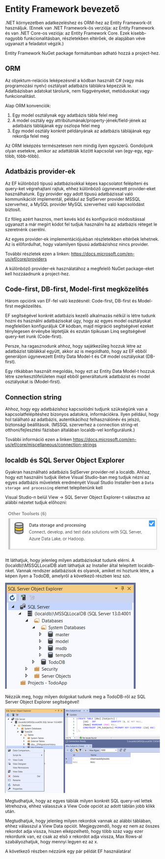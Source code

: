 # Entity Framework bevezető
.NET környezetben adatkezeléshez és ORM-hez az Entity Framework-öt használjuk. (Ennek van .NET Framework-ös verziója: az Entity Framework és van .NET Core-os veziója: az Entity Framework Core. Ezek kisebb-nagyobb funkcionalitásban, részletekben eltérőek, de alapjában véve ugyanazt a feladatot végzik.)

Entity Framework NuGet package formátumban adható hozzá a project-hez. 

## ORM
Az objektum-relációs leképezésnél a kódban használt C# (vagy más programozási nyelv) osztályait adatbázis táblákra képezzük le. Adatbázisban adatokat tárolunk, nem függvényeket, metódusokat vagy funkcionalitást.

Alap ORM konvenciók:
1. Egy model osztálynak egy adatbázis tábla felel meg
2. A model osztály egy attribútumának/property-jének/field-jének az adatbázis táblájának egy oszlopa felel meg
3. Egy model osztály konkrét példányának az adatbázis táblájának egy rekordja felel meg

Az ORM leképzés természetesen nem mindig ilyen egyszerű. Gondoljunk olyan esetekre, amikor az adattáblák között kapcsolat van (egy-egy, egy-több, több-több). 

## Adatbázis provider-ek

Az EF különböző típusú adatbázisokkal képes kapcsolatot felépíteni és query-ket végrehajtani rajtuk, ehhez különböző úgynevezett provider-eket használhatunk. Egy provider egy adott típusú adatbázissal való kommunikációt implementál, például az SqlServer provider MSSQL szerverhez, a MySQL provider MySQL szerverhez való kapcsolódást biztosít.

Ez főleg azért hasznos, mert kevés kód és konfiguráció módosítással ugyanazt a már megírt kódot fel tudjuk használni ha az adatbázis réteget le szeretnénk cserélni.

Az egyes provider-ek implementációjukban részleteikben eltérőek lehetnek. Az is előfordulhat, hogy valamilyen típusú adatbázishoz nincs provider.

További részletek ezen a linken: https://docs.microsoft.com/en-us/ef/core/providers

A különböző provider-ek használatához a megfelelő NuGet package-eket kell hozzáadnunk a project-hez.

## Code-first, DB-first, Model-first megközelítés
Három opciónk van EF-fel való kezdésnél: Code-first, DB-first és Model-first megközelítés.

EF segítségével konkrét adatbázis kezelő alkalmazás nélkül is létre tudunk hozni és használni adatbázisokat úgy, hogy az egyes model osztályokat megfelelően konfiguráljuk C# kódban, majd migráció segítségével ezeket ténylegesen érvénybe léptetjük és ezután tipikusan Linq segítségével query-ket írunk (Code-first). 

Persze, ha ragasznodunk ahhoz, hogy sajátkezűleg hozzuk létre az adatbázist táblákkal együtt, akkor az is megoldható, hogy az EF ebből generáljon úgynevezett Entity Data Model-t és C# model osztályokat (DB-first).

Egy ritkábban használt megoldás, hogy ezt az Entity Data Model-t hozzuk létre szerkesztőfelületen majd ebből generáltatunk adatbázist és model osztályokat is (Model-first).

## Connection string
Ahhoz, hogy egy adatbázishoz kapcsolódni tudjunk szükségünk van a kapcsolatfelépítéshez bizonyos adatokra, információkra. Ilyen például, hogy hol található az adatbázis, autentikácihoz felhasználónév és jelszó, biztonsági beállítások. (MSSQL szerverhez a connection string-et otthoni/fejlesztési fázisban általában localdb-vel konfigurálunk.)

További információ ezen a linken https://docs.microsoft.com/en-us/ef/core/miscellaneous/connection-strings

## localdb és SQL Server Object Explorer
Gyakran használható adatbázis SqlServer provider-rel a localdb. Ahhoz, hogy ezt használni tudjuk illetve Visual Studio-ban meg tudjuk nézni az egyes adatbázis műveletek eredményét Visual Studio Installer-ben a ```Data storage and processing``` elemet telepítenünk kell

Visual Studio-n belül View -> SQL Server Object Explorer-t választva az alábbi nézetet tudjuk előhozni:

![Visual Sturio Installer setup](img/01.png "Visual Sturio Installer setup")

Itt láthatjuk, hogy jelenleg milyen adatbázisokat tudunk elérni. A (localdb)\MSSQLLocalDB alatt láthatjuk az Installer által telepített localdb-nket. Vannak rendszer adatbázisok és olyanok, amiket mi hoztunk létre, a képen ilyen a TodoDB, amelyről a következő részben lesz szó.

![SQL Server Object Explorer](img/02.png "SQL Server Object Explorer")

Nézzük meg, hogy milyen dolgokat tudunk meg a TodoDB-ről az SQL Server Object Explorer segítségével!

![TodoDB](img/03.png "TodoDB")

Megtudhatjuk, hogy az egyes táblák milyen konkrét SQL query-vel lettek létrehozva, ehhez válasszuk a View Code opciót az adott táblán jobb klikk után.

Megtudhatjuk, hogy jelenleg milyen rekordok vannak az alábbi táblában, ehhez válasszul a View Data opciót. Megjegyzendő, hogy ez nem az összes rekordot adja vissza, hiszen elképzelhető, hogy több száz vagy ezer rekordunk van, ez csak az első x rekordot adja vissza, Max Rows-al szabályozhatjuk, hogy mennyi legyen ez az x.



A következő részben nézzünk egy pár példát EF használatára!
